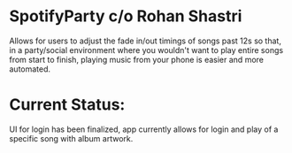 # SpotifyParty c/o Rohan Shastri

Allows for users to adjust the fade in/out timings of songs past 12s so that,
in a party/social environment where you wouldn't want to play entire songs from
start to finish, playing music from your phone is easier and more automated.


# Current Status:

UI for login has been finalized, app currently allows for login and play of a
specific song with album artwork.
